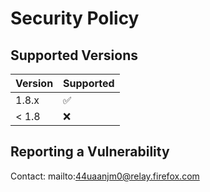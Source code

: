 # Security Policy

## Supported Versions

| Version | Supported          |
| ------- | ------------------ |
| 1.8.x   | :white_check_mark: |
| < 1.8   | :x:                |

## Reporting a Vulnerability

Contact: mailto:44uaanjm0@relay.firefox.com
